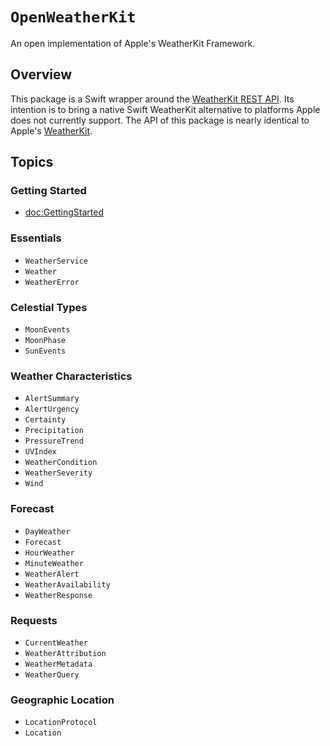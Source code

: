 # ``OpenWeatherKit``

An open implementation of Apple's WeatherKit Framework.

## Overview

This package is a Swift wrapper around the [WeatherKit REST API](https://developer.apple.com/documentation/weatherkitrestapi).
Its intention is to bring a native Swift WeatherKit alternative to platforms Apple does not currently support. The API of this package 
is nearly identical to Apple's [WeatherKit](https://developer.apple.com/documentation/weatherkit).

## Topics

### Getting Started

- <doc:GettingStarted>

### Essentials

- ``WeatherService``
- ``Weather``
- ``WeatherError``

### Celestial Types

- ``MoonEvents``
- ``MoonPhase``
- ``SunEvents``

### Weather Characteristics

- ``AlertSummary``
- ``AlertUrgency``
- ``Certainty``
- ``Precipitation``
- ``PressureTrend``
- ``UVIndex``
- ``WeatherCondition``
- ``WeatherSeverity``
- ``Wind``

### Forecast

- ``DayWeather``
- ``Forecast``
- ``HourWeather``
- ``MinuteWeather``
- ``WeatherAlert``
- ``WeatherAvailability``
- ``WeatherResponse``

### Requests

- ``CurrentWeather``
- ``WeatherAttribution``
- ``WeatherMetadata``
- ``WeatherQuery``

### Geographic Location

- ``LocationProtocol``
- ``Location``
